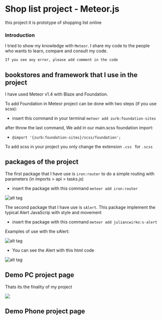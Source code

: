 # Shop list project - Meteor.js

this project it is prototype of shopping list online

### Introduction

I tried to show my knowledge with `Meteor`. I share my code to the people who wants to learn, compare and consult my code.

```
If you see any error, please add comment in the code
```
## bookstores and framework that I use in the project

I have used Meteor v1.4 with Blaze and Foundation.

To add Foundation in Meteor project can be done with two steps (if you use scss):

* insert this command in your terminal  `meteor add zurb:foundation-sites`

after throw the last command, We add in our main.scss foundation import:

* `@import '{zurb:foundation-sites}/scss/foundation';`

To add scss in your project you only change the extension `.css ` for `.scss`

## packages of the project

The first package that I have use  is `iron:router` to do a simple routing with parameters (in imports > api > tasks.js)
* insert the package with this command `meteor add iron:router`

![alt tag](https://github.com/VGamezz19/shop-list/blob/style/img/routExemple.png)

The second package that I have use is `sAlert`. This package implement the typical Alert JavaScrip with style and movement
* insert the package with this command `meteor add juliancwirko:s-alert`

Examples of use with the sAlert:

![alt tag](https://github.com/VGamezz19/shop-list/blob/style/img/sAlertCode.png)

* You can see the Alert with this html code

![alt tag](https://github.com/VGamezz19/shop-list/blob/style/img/sAlertHtml.png)


## Demo PC project page

Thats its the finality of my project

![](https://github.com/VGamezz19/shop-list/blob/style/img/gifPage.gif)

## Demo Phone project page
